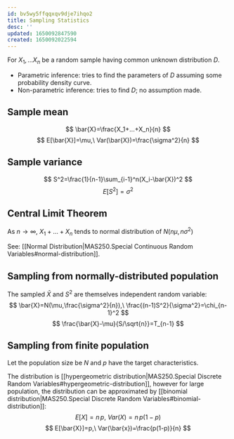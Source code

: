 ```yaml
---
id: bv5wy5ffqqxqv9dje7ihqo2
title: Sampling Statistics
desc: ''
updated: 1650092847590
created: 1650092022594
---
```



For $X_1,...X_n$ be a random sample having common unknown distribution $D$.

- Parametric inference: tries to find the parameters of $D$ assuming some probability density curve.
- Non-parametric inference: tries to find $D$; no assumption made.

## Sample mean

$$
\bar{X}=\frac{X_1+...+X_n}{n}
$$
$$
E[\bar{X}]=\mu,\ Var(\bar{X})=\frac{\sigma^2}{n}
$$

## Sample variance

$$
S^2=\frac{1}{n-1}\sum_{i-1}^n(X_i-\bar{X})^2
$$
$$
E[S^2]=\sigma^2
$$

## Central Limit Theorem

As $n\to\infty$, $X_1+...+X_n$ tends to normal distribution of $N(n\mu, n\sigma^2)$

See: [[Normal Distribution|MAS250.Special Continuous Random Variables#normal-distribution]].

## Sampling from normally-distributed population

The sampled $\bar{X}$ and $S^2$ are themselves independent random variable:
$$
\bar{X}=N(\mu,\frac{\sigma^2}{n}),\ \frac{(n-1)S^2}{\sigma^2}=\chi_{n-1}^2
$$
$$
\frac{\bar{X}-\mu}{S/\sqrt{n}}=T_{n-1}
$$

## Sampling from finite population

Let the population size be $N$ and $p$ have the target characteristics.

The distribution is [[hypergeometric distribution|MAS250.Special Discrete Random Variables#hypergeometric-distribution]], however for large population, the distribution can be approximated by [[binomial distribution|MAS250.Special Discrete Random Variables#binomial-distribution]]:
$$
E[X]=n\,p,\ Var(X)=n\,p(1-p)
$$
$$
E[\bar{X}]=p,\ Var(\bar{x})=\frac{p(1-p)}{n}
$$
